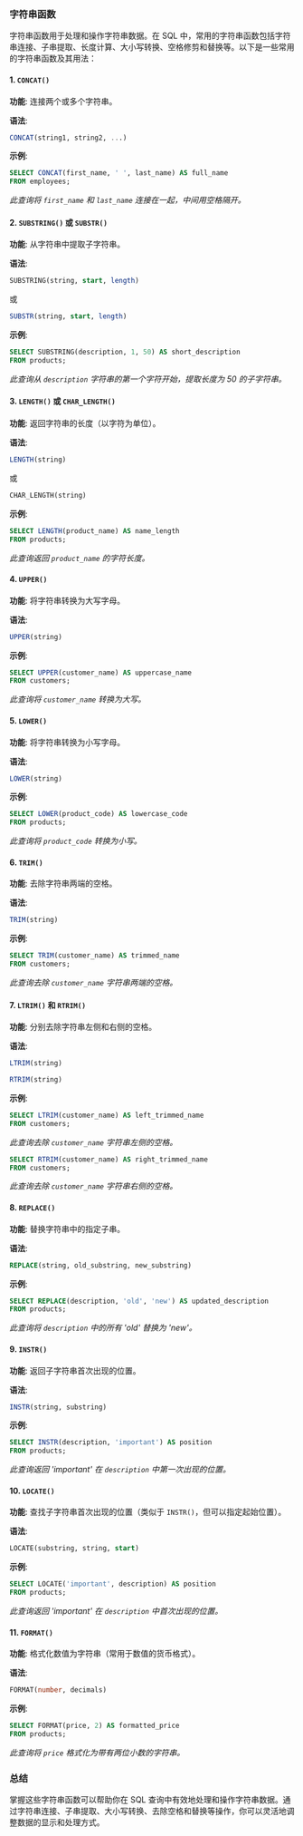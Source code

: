 ### 字符串函数

字符串函数用于处理和操作字符串数据。在 SQL 中，常用的字符串函数包括字符串连接、子串提取、长度计算、大小写转换、空格修剪和替换等。以下是一些常用的字符串函数及其用法：

#### 1. `CONCAT()`

**功能**: 连接两个或多个字符串。

**语法**:
```sql
CONCAT(string1, string2, ...)
```

**示例**:
```sql
SELECT CONCAT(first_name, ' ', last_name) AS full_name
FROM employees;
```
*此查询将 `first_name` 和 `last_name` 连接在一起，中间用空格隔开。*

#### 2. `SUBSTRING()` 或 `SUBSTR()`

**功能**: 从字符串中提取子字符串。

**语法**:
```sql
SUBSTRING(string, start, length)
```
或
```sql
SUBSTR(string, start, length)
```

**示例**:
```sql
SELECT SUBSTRING(description, 1, 50) AS short_description
FROM products;
```
*此查询从 `description` 字符串的第一个字符开始，提取长度为 50 的子字符串。*

#### 3. `LENGTH()` 或 `CHAR_LENGTH()`

**功能**: 返回字符串的长度（以字符为单位）。

**语法**:
```sql
LENGTH(string)
```
或
```sql
CHAR_LENGTH(string)
```

**示例**:
```sql
SELECT LENGTH(product_name) AS name_length
FROM products;
```
*此查询返回 `product_name` 的字符长度。*

#### 4. `UPPER()`

**功能**: 将字符串转换为大写字母。

**语法**:
```sql
UPPER(string)
```

**示例**:
```sql
SELECT UPPER(customer_name) AS uppercase_name
FROM customers;
```
*此查询将 `customer_name` 转换为大写。*

#### 5. `LOWER()`

**功能**: 将字符串转换为小写字母。

**语法**:
```sql
LOWER(string)
```

**示例**:
```sql
SELECT LOWER(product_code) AS lowercase_code
FROM products;
```
*此查询将 `product_code` 转换为小写。*

#### 6. `TRIM()`

**功能**: 去除字符串两端的空格。

**语法**:
```sql
TRIM(string)
```

**示例**:
```sql
SELECT TRIM(customer_name) AS trimmed_name
FROM customers;
```
*此查询去除 `customer_name` 字符串两端的空格。*

#### 7. `LTRIM()` 和 `RTRIM()`

**功能**: 分别去除字符串左侧和右侧的空格。

**语法**:
```sql
LTRIM(string)
```
```sql
RTRIM(string)
```

**示例**:
```sql
SELECT LTRIM(customer_name) AS left_trimmed_name
FROM customers;
```
*此查询去除 `customer_name` 字符串左侧的空格。*

```sql
SELECT RTRIM(customer_name) AS right_trimmed_name
FROM customers;
```
*此查询去除 `customer_name` 字符串右侧的空格。*

#### 8. `REPLACE()`

**功能**: 替换字符串中的指定子串。

**语法**:
```sql
REPLACE(string, old_substring, new_substring)
```

**示例**:
```sql
SELECT REPLACE(description, 'old', 'new') AS updated_description
FROM products;
```
*此查询将 `description` 中的所有 'old' 替换为 'new'。*

#### 9. `INSTR()`

**功能**: 返回子字符串首次出现的位置。

**语法**:
```sql
INSTR(string, substring)
```

**示例**:
```sql
SELECT INSTR(description, 'important') AS position
FROM products;
```
*此查询返回 'important' 在 `description` 中第一次出现的位置。*

#### 10. `LOCATE()`

**功能**: 查找子字符串首次出现的位置（类似于 `INSTR()`，但可以指定起始位置）。

**语法**:
```sql
LOCATE(substring, string, start)
```

**示例**:
```sql
SELECT LOCATE('important', description) AS position
FROM products;
```
*此查询返回 'important' 在 `description` 中首次出现的位置。*

#### 11. `FORMAT()`

**功能**: 格式化数值为字符串（常用于数值的货币格式）。

**语法**:
```sql
FORMAT(number, decimals)
```

**示例**:
```sql
SELECT FORMAT(price, 2) AS formatted_price
FROM products;
```
*此查询将 `price` 格式化为带有两位小数的字符串。*

### 总结

掌握这些字符串函数可以帮助你在 SQL 查询中有效地处理和操作字符串数据。通过字符串连接、子串提取、大小写转换、去除空格和替换等操作，你可以灵活地调整数据的显示和处理方式。